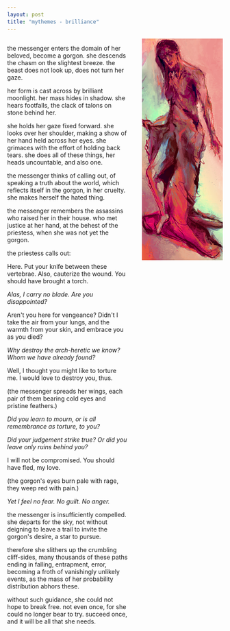 ```yaml
---
layout: post
title: "mythemes - brilliance"
---
```


<style>
  .double {
    display: grid;
  	grid-template-columns: 3fr 2fr;
  	grid-column-gap: 2rem;
  }
</style>

<div class="double" markdown="1">
<div markdown="1">  

  the messenger enters the domain of her beloved, become a gorgon. she descends the chasm on the slightest breeze. the beast does not look up, does not turn her gaze.
  
  her form is cast across by brilliant moonlight. her mass hides in shadow. she hears footfalls, the clack of talons on stone behind her.
  
  she holds her gaze fixed forward. she looks over her shoulder, making a show of her hand held across her eyes. she grimaces with the effort of holding back tears. she does all of these things, her heads uncountable, and also one.
  
  the messenger thinks of calling out, of speaking a truth about the world, which reflects itself in the gorgon, in her cruelty. she makes herself the hated thing.
  
  the messenger remembers the assassins who raised her in their house. who met justice at her hand, at the behest of the priestess, when she was not yet the gorgon.
  
  the priestess calls out:
  
  Here. Put your knife between these vertebrae. Also, cauterize the wound. You should have brought a torch.
  
  *Alas, I carry no blade. Are you disappointed?*
  
  Aren't you here for vengeance? Didn't I take the air from your lungs, and the warmth from your skin, and embrace you as you died?
  
  *Why destroy the arch-heretic we know? Whom we have already found?*
  
  Well, I thought you might like to torture me. I would love to destroy you, thus.
  
  (the messenger spreads her wings, each pair of them bearing cold eyes and pristine feathers.)

  *Did you learn to mourn, or is all remembrance as torture, to you?*

  *Did your judgement strike true? Or did you leave only ruins behind you?*
  
  I will not be compromised. You should have fled, my love.

  (the gorgon's eyes burn pale with rage, they weep red with pain.)
 
  *Yet I feel no fear. No guilt. No anger.*

  the messenger is insufficiently compelled. she departs for the sky, not without deigning to leave a trail to invite the gorgon's desire, a star to pursue.
  
  therefore she slithers up the crumbling cliff-sides, many thousands of these paths ending in falling, entrapment, error, becoming a froth of vanishingly unlikely events, as the mass of her probability distribution abhors these.
  
  without such guidance, she could not hope to break free. not even once, for she could no longer bear to try. succeed once, and it will be all that she needs.
  
</div>

<img src="/assets/blog/paints/virtue.png" style="max-height: 900px;"/>

</div>